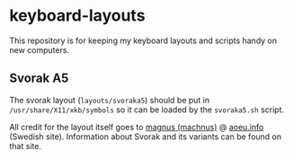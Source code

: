 # keyboard-layouts
This repository is for keeping my keyboard layouts and scripts handy on new
computers.

## Svorak A5
The svorak layout (`layouts/svoraka5`) should be put in
`/usr/share/X11/xkb/symbols` so it can be loaded by the `svoraka5.sh` script.

All credit for the layout itself goes to [magnus (machnus)](mailto:magnus@aoeu.info) @
[aoeu.info](http://aoeu.info) (Swedish site). Information about Svorak and its
variants can be found on that site.
